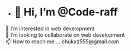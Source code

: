 - <h1>👋 Hi, I’m @Code-raff</h1>
<p> 👀 I’m interested in web development <br>
    💞️ I’m looking to collaborate on web development <br>
    📫 How to reach me ... chukxz555@gmail.com <p/>

<!---
Code-raff/Code-raff is a ✨ special ✨ repository because its `README.md` (this file) appears on your GitHub profile.
You can click the Preview link to take a look at your changes.
--->

